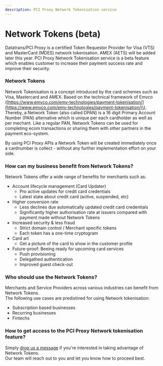 ```yaml
---
description: PCI Proxy Network Tokenisation service
---
```


# Network Tokens \(beta\)

Datatrans/PCI Proxy is a certified Token Requestor Provider for Visa \(VTS\) and MasterCard \(MDES\) network tokenisation. AMEX \(AETS\) will be added later this year. PCI Proxy Network Tokenisation service is a beta feature which enables customer to increase their payment success rate and improve their security. 

### **Network Tokens**

Network Tokenisation is a concept introduced by the card schemes such as Visa, Mastercard and AMEX. Based on the technical framework of Emvco \([https://www.emvco.com/emv-technologies/payment-tokenisation/](https://www.emvco.com/emv-technologies/payment-tokenisation/)\).  
Thereby, a Network Token \(also called DPAN\) is a 16 digit Primary Account Number \(PAN\) alternative which is unique per each cardholder as well as per mechant. Like a regular PAN, Network Tokens can be used for completing ecom transactions or sharing them with other partners in the payment eco-system. 

By using PCI Proxy APIs a Network Token will be created immediately once a cardnumber is collect - without any further implementation effort on your side. 

### How can my business benefit from Network Tokens? 

Network Tokens offer a wide range of benefits for merchants such as: 

* Account lifecycle management \(Card Updater\)
  * Pro active updates for credit card credentials
  * Latest state about credit card \(active, suspended, etc\)
* Higher conversion rate
  * Less declines due automatically updated credit card credentials
  * Significantly higher authorisation rate at issuers compared with payment made without Network Tokens
* Increased security & less fraud 
  * Strict domain control / Merchant specific tokens
  * Each token has a one-time cryptogram
* Card art
  * Get a picture of the card to show in the customer profile
* Future-proof: Beeing ready for upcoming card services 
  * Push provisioning
  * Delegathed authentication
  * Improved guest check-out

### Who should use the Network Tokens? 

Merchants and Service Providers across various industries can benefit from Network Tokens.   
The following use cases are predistined for using Network tokenisation:

* Subscription based businesses
* Recurring businesses
* Fintechs

### How to get access to the PCI Proxy Network tokenisation feature? 

Simply [drop us a message](https://www.pci-proxy.com/pci-proxy/contact/) if you're interested in taking advantage of Network Tokens.  
Our team will reach out to you and let you know how to proceed best.   
  





